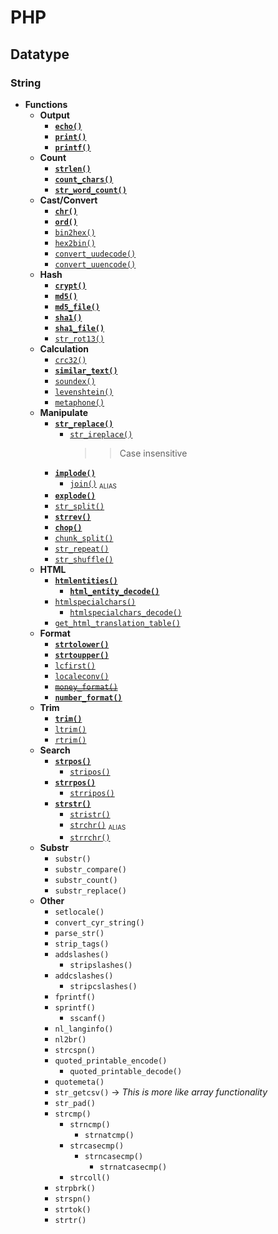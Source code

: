 # PHP
## Datatype
### String
- **Functions**
    - **Output**
        - [**`echo()`**](str-output-echo.php)
        - [**`print()`**](str-output-print.php)
        - [**`printf()`**](str-output-printf.php)
    - **Count**
        - [**`strlen()`**](str-count-len.php)
        - [**`count_chars()`**](str-count-chars.php)
        - [**`str_word_count()`**](str-count-word.php)
    - **Cast/Convert**
        - [**`chr()`**](str-conv-char-ord.php)
        - [**`ord()`**](str-conv-char-ord.php)
        - [`bin2hex()`](str-conv-bin-hex.php)
        - [`hex2bin()`](str-conv-bin-hex.php)
        - [`convert_uudecode()`](str-conv-uu-encode-decode.php)
        - [`convert_uuencode()`](str-conv-uu-encode-decode.php)
    - **Hash**
        - [**`crypt()`**](str-hash-crypt.php)
        - [**`md5()`**](str-hash-crypt.php)
        - [**`md5_file()`**](str-hash-file.php)
        - [**`sha1()`**](str-hash-crypt.php)
        - [**`sha1_file()`**](str-hash-file.php)
        - [`str_rot13()`](str-hash-crypt.php)
    - **Calculation**
        - [`crc32()`](str-calc-crc.php)
        - [**`similar_text()`**](str-calc-similar-text.php)
        - [`soundex()`](str-calc-soundex.php)
        - [`levenshtein()`](str-calc-levenshtein.php)
        - [`metaphone()`](str-calc-metaphone.php)
    - **Manipulate**
        - [**`str_replace()`**](str-man-replace.php)
            - [`str_ireplace()`](str-man-replace.php)
                >> Case insensitive
        - [**`implode()`**](str-man-split-join.php)
            - [`join()`](str-man-split-join.php) <small><sub>ALIAS</sub></small>
        - [**`explode()`**](str-man-split-join.php)
        - [`str_split()`](str-man-split-join.php)
        - [**`strrev()`**](str-man-str-rev.php)
        - [**`chop()`**](str-man-chop.php)
        - [`chunk_split()`](str-man-chunk-split.php)
        - [`str_repeat()`](str-man-repeat.php)
        - [`str_shuffle()`](str-man-shuffle.php)
    - **HTML**
        - [**`htmlentities()`**](str-html.php)
            - [**`html_entity_decode()`**](str-html.php)
        - [`htmlspecialchars()`](str-html.php)
            - [`htmlspecialchars_decode()`](str-html.php)
        - [`get_html_translation_table()`](str-html-trans-table.php)
    - **Format**
        - [**`strtolower()`**](str-format-upper-lower.php)
        - [**`strtoupper()`**](str-format-upper-lower.php)
        - [`lcfirst()`](str-format-lc-first.php)
        - [`localeconv()`](str-format-locale-conv.php)
        - [~~`money_format()`~~](str-format-money.php)
        - [**`number_format()`**](str-format-number.php)
    - **Trim**
        - [**`trim()`**](str-trim.php)
        - [`ltrim()`](str-trim.php)
        - [`rtrim()`](str-trim.php)
    - **Search**
        - [**`strpos()`**](str-search.php)
            - [`stripos()`](str-search.php)
        - [**`strrpos()`**](str-search.php)
            - [`strripos()`](str-search.php)
        - [**`strstr()`**](str-str.php)
            - [`stristr()`](str-str.php)
            - [`strchr()`](str-chr.php) <small><sub>ALIAS</sub></small>
            - [`strrchr()`](str-chr.php)
    - **Substr**
        - `substr()`
        - `substr_compare()`
        - `substr_count()`
        - `substr_replace()`
    - **Other**
        - `setlocale()`
        - `convert_cyr_string()`
        - `parse_str()`
        - `strip_tags()`
        - `addslashes()`
            - `stripslashes()`
        - `addcslashes()`
            - `stripcslashes()`
        - `fprintf()`
        - `sprintf()`
            - `sscanf()`
        - `nl_langinfo()`
        - `nl2br()`
        - `strcspn()`
        - `quoted_printable_encode()`
            - `quoted_printable_decode()`
        - `quotemeta()`
        - `str_getcsv()` -> *This is more like array functionality*
        - `str_pad()`
        - `strcmp()`
            - `strncmp()`
                - `strnatcmp()`
            - `strcasecmp()`
                - `strncasecmp()`
                    - `strnatcasecmp()`
            - `strcoll()`
        - `strpbrk()`
        - `strspn()`
        - `strtok()`
        - `strtr()`